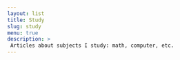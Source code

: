 ```yaml
---
layout: list
title: Study
slug: study
menu: true
description: >
 Articles about subjects I study: math, computer, etc.
---
```


